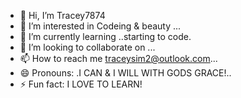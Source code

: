 - 👋 Hi, I’m Tracey7874
- 👀 I’m interested in Codeing & beauty ...
- 🌱 I’m currently learning ..starting to code.
- 💞️ I’m looking to collaborate on ...
- 📫 How to reach me traceysim2@outlook.com...
- 😄 Pronouns: .I CAN & I WILL WITH GODS GRACE!..
- ⚡ Fun fact: I LOVE TO LEARN!

<!---
Tracey7874/Tracey7874 is a ✨ special ✨ repository because its `README.md` (this file) appea![20240928_130357](https://github.com/user-attachments/assets/244db7ac-f148-43e8-8ae5-da99d9a4ecfe)
rs on your GitHub profile.
You can click the Preview link to take a look at your changes.

